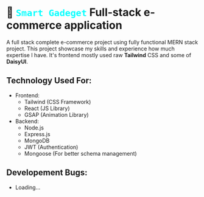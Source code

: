 # 💼 <code style="color:aqua">Smart Gadeget</code> Full-stack e-commerce application
  A full stack complete e-commerce project using fully functional MERN stack project. This project showcase my skills and experience how much expertise I have. It's frontend mostly used raw **Tailwind** CSS and some of **DaisyUI**.

## Technology Used For:
- Frontend: 
  - Tailwind (CSS Framework)
  - React (JS Library)
  - GSAP (Animation Library)
- Backend: 
    - Node.js
    - Express.js
    - MongoDB
    - JWT (Authentication)
    - Mongoose (For better schema management)
  
 ## Developement Bugs:
 - Loading...